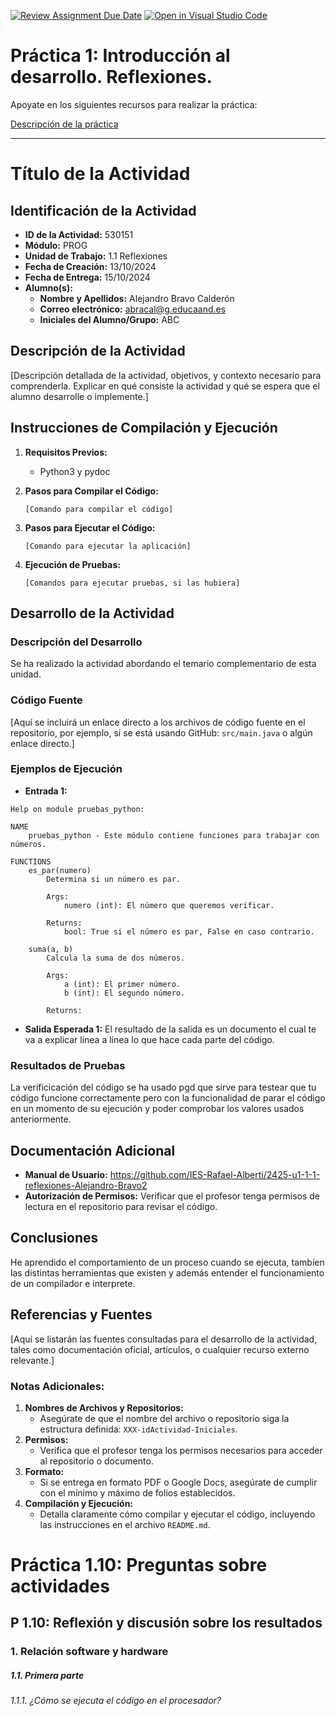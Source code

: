 [![Review Assignment Due Date](https://classroom.github.com/assets/deadline-readme-button-22041afd0340ce965d47ae6ef1cefeee28c7c493a6346c4f15d667ab976d596c.svg)](https://classroom.github.com/a/Z6NE2ogx)
[![Open in Visual Studio Code](https://classroom.github.com/assets/open-in-vscode-2e0aaae1b6195c2367325f4f02e2d04e9abb55f0b24a779b69b11b9e10269abc.svg)](https://classroom.github.com/online_ide?assignment_repo_id=16536745&assignment_repo_type=AssignmentRepo)
# Práctica 1: Introducción al desarrollo. Reflexiones.

Apoyate en los siguientes recursos para realizar la práctica:

[Descripción de la práctica](https://revilofe.github.io/section3/u01/practica/EDES-U1.-Practica010/)


---

# Título de la Actividad

## Identificación de la Actividad
- **ID de la Actividad:** 530151
- **Módulo:** PROG
- **Unidad de Trabajo:** 1.1 Reflexiones
- **Fecha de Creación:** 13/10/2024
- **Fecha de Entrega:** 15/10/2024
- **Alumno(s):**
  - **Nombre y Apellidos:** Alejandro Bravo Calderón
  - **Correo electrónico:** abracal@g.educaand.es
  - **Iniciales del Alumno/Grupo:** ABC

## Descripción de la Actividad
[Descripción detallada de la actividad, objetivos, y contexto necesario para comprenderla. Explicar en qué consiste la actividad y qué se espera que el alumno desarrolle o implemente.]

## Instrucciones de Compilación y Ejecución
1. **Requisitos Previos:**
   -  Python3 y pydoc

2. **Pasos para Compilar el Código:**
   ``` No hay
   [Comando para compilar el código]
   ```

3. **Pasos para Ejecutar el Código:**
   ```pydoc <archivo>
   [Comando para ejecutar la aplicación]
   ```

4. **Ejecución de Pruebas:**
   ```No hay
   [Comandos para ejecutar pruebas, si las hubiera]
   ```

## Desarrollo de la Actividad
### Descripción del Desarrollo
Se ha realizado la actividad abordando el temario complementario de esta unidad.
### Código Fuente
[Aquí se incluirá un enlace directo a los archivos de código fuente en el repositorio, por ejemplo, si se está usando GitHub: `src/main.java` o algún enlace directo.]

### Ejemplos de Ejecución
- **Entrada 1:**
```
Help on module pruebas_python:

NAME
    pruebas_python - Este módulo contiene funciones para trabajar con números.

FUNCTIONS
    es_par(numero)
        Determina si un número es par.

        Args:
            numero (int): El número que queremos verificar.

        Returns:
            bool: True si el número es par, False en caso contrario.

    suma(a, b)
        Calcula la suma de dos números.

        Args:
            a (int): El primer número.
            b (int): El segundo número.

        Returns:
```
- **Salida Esperada 1:** El resultado de la salida es un documento el cual te va a explicar línea a línea lo que hace cada parte del código.

### Resultados de Pruebas
La verificicación del código se ha usado pgd que sirve para testear que tu código funcione correctamente pero con la funcionalidad de parar el código en un momento de su ejecución y poder comprobar los valores usados anteriormente.
## Documentación Adicional
- **Manual de Usuario:** https://github.com/IES-Rafael-Alberti/2425-u1-1-1-reflexiones-Alejandro-Bravo2
- **Autorización de Permisos:** Verificar que el profesor tenga permisos de lectura en el repositorio para revisar el código.

## Conclusiones
He aprendido el comportamiento de un proceso cuando se ejecuta, tambíen las distintas herramientas que existen y además entender el funcionamiento de un compilador e interprete.
## Referencias y Fuentes
[Aquí se listarán las fuentes consultadas para el desarrollo de la actividad, tales como documentación oficial, artículos, o cualquier recurso externo relevante.]

### Notas Adicionales:
1. **Nombres de Archivos y Repositorios:**
   - Asegúrate de que el nombre del archivo o repositorio siga la estructura definida: `XXX-idActividad-Iniciales`.
2. **Permisos:**
   - Verifica que el profesor tenga los permisos necesarios para acceder al repositorio o documento.
3. **Formato:**
   - Si se entrega en formato PDF o Google Docs, asegúrate de cumplir con el mínimo y máximo de folios establecidos.
4. **Compilación y Ejecución:**
   - Detalla claramente cómo compilar y ejecutar el código, incluyendo las instrucciones en el archivo `README.md`.

# Práctica 1.10: Preguntas sobre actividades
## P 1.10: Reflexión y discusión sobre los resultados
### 1. Relación software y hardware
##### 1.1. Primera parte
*1.1.1. ¿Cómo se ejecuta el código en el procesador?*
